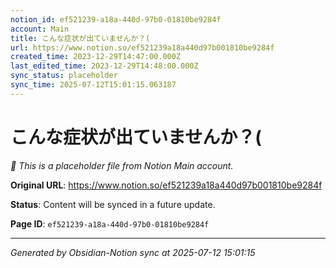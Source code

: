 ```yaml
---
notion_id: ef521239-a18a-440d-97b0-01810be9284f
account: Main
title: こんな症状が出ていませんか？(
url: https://www.notion.so/ef521239a18a440d97b001810be9284f
created_time: 2023-12-29T14:47:00.000Z
last_edited_time: 2023-12-29T14:48:00.000Z
sync_status: placeholder
sync_time: 2025-07-12T15:01:15.063187
---
```


# こんな症状が出ていませんか？(

*🔄 This is a placeholder file from Notion Main account.*

**Original URL**: https://www.notion.so/ef521239a18a440d97b001810be9284f

**Status**: Content will be synced in a future update.

**Page ID**: `ef521239-a18a-440d-97b0-01810be9284f`

---

*Generated by Obsidian-Notion sync at 2025-07-12 15:01:15*
